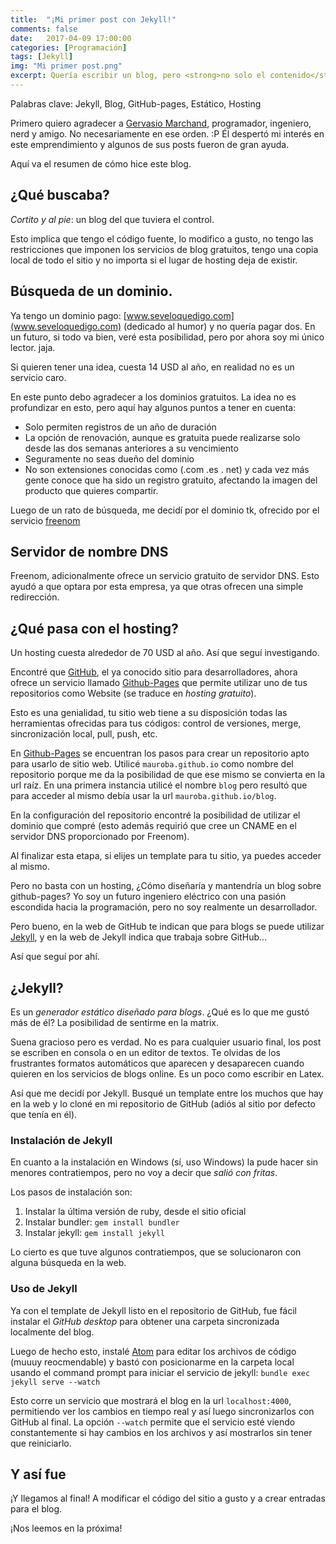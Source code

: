 ```yaml
---
title:  "¡Mi primer post con Jekyll!"
comments: false
date:   2017-04-09 17:00:00
categories: [Programación]
tags: [Jekyll]
img: "Mi primer post.png"
excerpt: Quería escribir un blog, pero <strong>no solo el contenido</strong>. No quería caer en servicios que te dejan todo listo, son dueños de toda tu informaicón y pierdes todo si dejan de existir, pero quería que sea gratis. Aquí les cuento <strong>cómo lo hice</strong>.
---
```

Palabras clave: Jekyll, Blog, GitHub-pages, Estático, Hosting

Primero quiero agradecer a [Gervasio Marchand](https://g3rv4.com/), programador, ingeniero, nerd y amigo. No necesariamente en ese orden. :P Él despertó mi interés en este emprendimiento y algunos de sus posts fueron de gran ayuda.

Aquí va el resumen de cómo hice este blog.

## ¿Qué buscaba?

_Cortito y al pie_: un blog del que tuviera el control.

Esto implica que tengo el código fuente, lo modifico a gusto, no tengo las restricciones que imponen los servicios de blog gratuitos, tengo una copia local de todo el sitio y no importa si el lugar de hosting deja de existir.

## Búsqueda de un dominio.

Ya tengo un dominio pago: [www.seveloquedigo.com](www.seveloquedigo.com) (dedicado al humor) y no quería pagar dos. En un futuro, si todo va bien, veré esta posibilidad, pero por ahora soy mi único lector. jaja.

Si quieren tener una idea, cuesta 14 USD al año, en realidad no es un servicio caro.

En este punto debo agradecer a los dominios gratuitos. La idea no es profundizar en esto, pero aquí hay algunos puntos a tener en cuenta:
* Solo permiten registros de un año de duración
* La opción de renovación, aunque es gratuita puede realizarse solo desde las dos semanas anteriores a su vencimiento
* Seguramente no seas dueño del dominio
* No son extensiones conocidas como (.com .es . net) y cada vez más gente conoce que ha sido un registro gratuito, afectando la imagen del producto que quieres compartir.

Luego de un rato de búsqueda, me decidí por el dominio tk, ofrecido por el servicio [freenom](http://www.freenom.com/es/freeandpaiddomains.html)

## Servidor de nombre DNS

Freenom, adicionalmente ofrece un servicio gratuito de servidor DNS. Esto ayudó a que optara por esta empresa, ya que otras ofrecen una simple redirección.

## ¿Qué pasa con el hosting?

Un hosting cuesta alrededor de 70 USD al año. Así que seguí investigando.

Encontré que [GitHub](https://github.com/), el ya conocido sitio para desarrolladores, ahora ofrece un servicio llamado [Github-Pages](https://pages.github.com/) que permite utilizar uno de tus repositorios como Website (se traduce en _hosting gratuito_).

Esto es una genialidad, tu sitio web tiene a su disposición todas las herramientas ofrecidas para tus códigos: control de versiones, merge, sincronización local, pull, push, etc.

En [Github-Pages](https://pages.github.com/) se encuentran los pasos para crear un repositorio apto para usarlo de sitio web. Utilicé `mauroba.github.io` como nombre del repositorio porque me da la posibilidad de que ese mismo se convierta en la url raíz. En una primera instancia utilicé el nombre `blog` pero resultó que para acceder al mismo debía usar la url `mauroba.github.io/blog`.

En la configuración del repositorio encontré la posibilidad de utilizar el dominio que compré (esto además requirió que cree un CNAME en el servidor DNS proporcionado por Freenom).

Al finalizar esta etapa, si elijes un template para tu sitio, ya puedes acceder al mismo.

Pero no basta con un hosting, ¿Cómo diseñaría y mantendría un blog sobre github-pages? Yo soy un futuro ingeniero eléctrico con una pasión escondida hacia la programación, pero no soy realmente un desarrollador.

Pero bueno, en la web de GitHub te indican que para blogs se puede utilizar [Jekyll](https://jekyllrb.com), y en la web de Jekyll indica que trabaja sobre GitHub...

Así que seguí por ahí.

## ¿Jekyll?

Es un _generador estático diseñado para blogs_. ¿Qué es lo que me gustó más de él? La posibilidad de sentirme en la matrix.

Suena gracioso pero es verdad. No es para cualquier usuario final, los post se escriben en consola o en un editor de textos. Te olvidas de los frustrantes formatos automáticos que aparecen y desaparecen cuando quieren en los servicios de blogs online. Es un poco como escribir en Latex.

Así que me decidí por Jekyll. Busqué un template entre los muchos que hay en la web y lo cloné en mi repositorio de GitHub (adiós al sitio por defecto que tenía en él).

### Instalación de Jekyll

En cuanto a la instalación en Windows (sí, uso Windows) la pude hacer sin menores contratiempos, pero no voy a decir que _salió con fritas_.

Los pasos de instalación son:
1. Instalar la última versión de ruby, desde el sitio oficial
2. Instalar bundler: `gem install bundler`
3. Instalar jekyll: `gem install jekyll`

Lo cierto es que tuve algunos contratiempos, que se solucionaron con alguna búsqueda en la web.

### Uso de Jekyll

Ya con el template de Jekyll listo en el repositorio de GitHub, fue fácil instalar el _GitHub desktop_ para obtener una carpeta sincronizada localmente del blog.

Luego de hecho esto, instalé [Atom](https://atom.io/) para editar los archivos de código (muuuy reocmendable) y bastó con posicionarme en la carpeta local usando el command prompt para iniciar el servicio de jekyll:
`bundle exec jekyll serve --watch`

Esto corre un servicio que mostrará el blog en la url `localhost:4000`, permitiendo ver los cambios en tiempo real y así luego sincronizarlos con GitHub al final. La opción `--watch` permite que el servicio esté viendo constantemente si hay cambios en los archivos y así mostrarlos sin tener que reiniciarlo.

## Y así fue

¡Y llegamos al final! A modificar el código del sitio a gusto y a crear entradas para el blog.

¡Nos leemos en la próxima!
